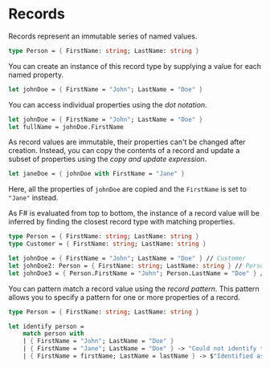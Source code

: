 # Records

Records represent an immutable series of named values.

```fsharp
type Person = { FirstName: string; LastName: string }
```

You can create an instance of this record type by supplying a value for each named property.

```fsharp
let johnDoe = { FirstName = "John"; LastName = "Doe" }
```

You can access individual properties using the _dot notation_.

```fsharp
let johnDoe = { FirstName = "John"; LastName = "Doe" }
let fullName = johnDoe.FirstName
```

As record values are immutable, their properties can't be changed after creation. Instead, you can copy the contents of a record and update a subset of properties using the _copy and update expression_.

```fsharp
let janeDoe = { johnDoe with FirstName = "Jane" }
```

Here, all the properties of `johnDoe` are copied and the `FirstName` is set to `"Jane"` instead.

As F# is evaluated from top to bottom, the instance of a record value will be inferred by finding the closest record type with matching properties.

```fsharp
type Person = { FirstName: string; LastName: string }
type Customer = { FirstName: string; LastName: string }

let johnDoe = { FirstName = "John"; LastName = "Doe" } // Customer
let johnDoe2: Person = { FirstName: string; LastName: string } // Person
let johnDoe3 = { Person.FirstName = "John"; Person.LastName = "Doe" } // Person
```

You can pattern match a record value using the _record pattern_. This pattern allows you to specify a pattern for one or more properties of a record.

```fsharp
type Person = { FirstName: string; LastName: string }

let identify person =
    match person with
    | { FirstName = "John"; LastName = "Doe" }
    | { FirstName = "Jane"; LastName = "Doe" } -> "Could not identify this person."
    | { FirstName = firstName; LastName = lastName } -> $"Identified as: {firstName} {lastName}"
```